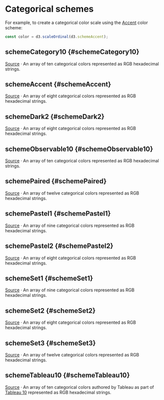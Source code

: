 <script setup>

import * as d3 from "d3";
import ColorSwatches from "../components/ColorSwatches.vue";

</script>

# Categorical schemes

For example, to create a categorical color scale using the [Accent](#schemeAccent) color scheme:

```js
const color = d3.scaleOrdinal(d3.schemeAccent);
```

## schemeCategory10 {#schemeCategory10}

<ColorSwatches :colors="d3.schemeCategory10" />

[Source](https://github.com/d3/d3-scale-chromatic/blob/main/src/categorical/category10.js) · An array of ten categorical colors represented as RGB hexadecimal strings.

## schemeAccent {#schemeAccent}

<ColorSwatches :colors="d3.schemeAccent" />

[Source](https://github.com/d3/d3-scale-chromatic/blob/main/src/categorical/Accent.js) · An array of eight categorical colors represented as RGB hexadecimal strings.

## schemeDark2 {#schemeDark2}

<ColorSwatches :colors="d3.schemeDark2" />

[Source](https://github.com/d3/d3-scale-chromatic/blob/main/src/categorical/Dark2.js) · An array of eight categorical colors represented as RGB hexadecimal strings.

## schemeObservable10 {#schemeObservable10}

<ColorSwatches :colors="d3.schemeObservable10" />

[Source](https://github.com/d3/d3-scale-chromatic/blob/main/src/categorical/observable10.js) · An array of ten categorical colors represented as RGB hexadecimal strings.

## schemePaired {#schemePaired}

<ColorSwatches :colors="d3.schemePaired" />

[Source](https://github.com/d3/d3-scale-chromatic/blob/main/src/categorical/Paired.js) · An array of twelve categorical colors represented as RGB hexadecimal strings.

## schemePastel1 {#schemePastel1}

<ColorSwatches :colors="d3.schemePastel1" />

[Source](https://github.com/d3/d3-scale-chromatic/blob/main/src/categorical/Pastel1.js) · An array of nine categorical colors represented as RGB hexadecimal strings.

## schemePastel2 {#schemePastel2}

<ColorSwatches :colors="d3.schemePastel2" />

[Source](https://github.com/d3/d3-scale-chromatic/blob/main/src/categorical/Pastel2.js) · An array of eight categorical colors represented as RGB hexadecimal strings.

## schemeSet1 {#schemeSet1}

<ColorSwatches :colors="d3.schemeSet1" />

[Source](https://github.com/d3/d3-scale-chromatic/blob/main/src/categorical/Set1.js) · An array of nine categorical colors represented as RGB hexadecimal strings.

## schemeSet2 {#schemeSet2}

<ColorSwatches :colors="d3.schemeSet2" />

[Source](https://github.com/d3/d3-scale-chromatic/blob/main/src/categorical/Set2.js) · An array of eight categorical colors represented as RGB hexadecimal strings.

## schemeSet3 {#schemeSet3}

<ColorSwatches :colors="d3.schemeSet3" />

[Source](https://github.com/d3/d3-scale-chromatic/blob/main/src/categorical/Set3.js) · An array of twelve categorical colors represented as RGB hexadecimal strings.

## schemeTableau10 {#schemeTableau10}

<ColorSwatches :colors="d3.schemeTableau10" />

[Source](https://github.com/d3/d3-scale-chromatic/blob/main/src/categorical/Tableau10.js) · An array of ten categorical colors authored by Tableau as part of [Tableau 10](https://www.tableau.com/about/blog/2016/7/colors-upgrade-tableau-10-56782) represented as RGB hexadecimal strings.
